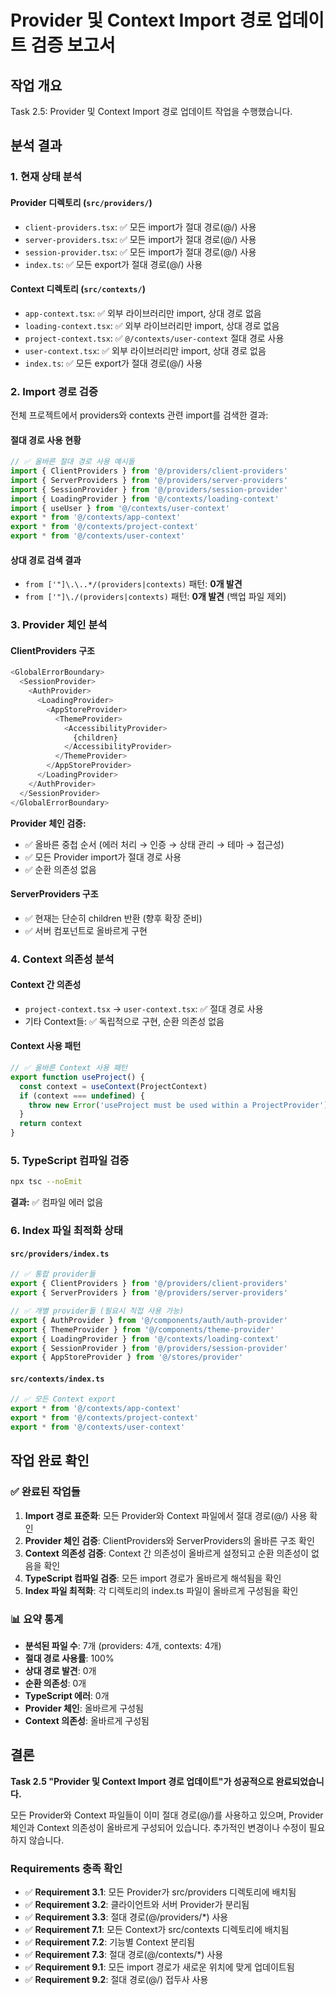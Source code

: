 # Provider 및 Context Import 경로 업데이트 검증 보고서

## 작업 개요

Task 2.5: Provider 및 Context Import 경로 업데이트 작업을 수행했습니다.

## 분석 결과

### 1. 현재 상태 분석

#### Provider 디렉토리 (`src/providers/`)

- `client-providers.tsx`: ✅ 모든 import가 절대 경로(@/) 사용
- `server-providers.tsx`: ✅ 모든 import가 절대 경로(@/) 사용
- `session-provider.tsx`: ✅ 모든 import가 절대 경로(@/) 사용
- `index.ts`: ✅ 모든 export가 절대 경로(@/) 사용

#### Context 디렉토리 (`src/contexts/`)

- `app-context.tsx`: ✅ 외부 라이브러리만 import, 상대 경로 없음
- `loading-context.tsx`: ✅ 외부 라이브러리만 import, 상대 경로 없음
- `project-context.tsx`: ✅ `@/contexts/user-context` 절대 경로 사용
- `user-context.tsx`: ✅ 외부 라이브러리만 import, 상대 경로 없음
- `index.ts`: ✅ 모든 export가 절대 경로(@/) 사용

### 2. Import 경로 검증

전체 프로젝트에서 providers와 contexts 관련 import를 검색한 결과:

#### 절대 경로 사용 현황

```typescript
// ✅ 올바른 절대 경로 사용 예시들
import { ClientProviders } from '@/providers/client-providers'
import { ServerProviders } from '@/providers/server-providers'
import { SessionProvider } from '@/providers/session-provider'
import { LoadingProvider } from '@/contexts/loading-context'
import { useUser } from '@/contexts/user-context'
export * from '@/contexts/app-context'
export * from '@/contexts/project-context'
export * from '@/contexts/user-context'
```

#### 상대 경로 검색 결과

- `from ['"]\.\..*/(providers|contexts)` 패턴: **0개 발견**
- `from ['"]\./(providers|contexts)` 패턴: **0개 발견** (백업 파일 제외)

### 3. Provider 체인 분석

#### ClientProviders 구조

```typescript
<GlobalErrorBoundary>
  <SessionProvider>
    <AuthProvider>
      <LoadingProvider>
        <AppStoreProvider>
          <ThemeProvider>
            <AccessibilityProvider>
              {children}
            </AccessibilityProvider>
          </ThemeProvider>
        </AppStoreProvider>
      </LoadingProvider>
    </AuthProvider>
  </SessionProvider>
</GlobalErrorBoundary>
```

**Provider 체인 검증:**

- ✅ 올바른 중첩 순서 (에러 처리 → 인증 → 상태 관리 → 테마 → 접근성)
- ✅ 모든 Provider import가 절대 경로 사용
- ✅ 순환 의존성 없음

#### ServerProviders 구조

- ✅ 현재는 단순히 children 반환 (향후 확장 준비)
- ✅ 서버 컴포넌트로 올바르게 구현

### 4. Context 의존성 분석

#### Context 간 의존성

- `project-context.tsx` → `user-context.tsx`: ✅ 절대 경로 사용
- 기타 Context들: ✅ 독립적으로 구현, 순환 의존성 없음

#### Context 사용 패턴

```typescript
// ✅ 올바른 Context 사용 패턴
export function useProject() {
  const context = useContext(ProjectContext)
  if (context === undefined) {
    throw new Error('useProject must be used within a ProjectProvider')
  }
  return context
}
```

### 5. TypeScript 컴파일 검증

```bash
npx tsc --noEmit
```

**결과:** ✅ 컴파일 에러 없음

### 6. Index 파일 최적화 상태

#### `src/providers/index.ts`

```typescript
// ✅ 통합 provider들
export { ClientProviders } from '@/providers/client-providers'
export { ServerProviders } from '@/providers/server-providers'

// ✅ 개별 provider들 (필요시 직접 사용 가능)
export { AuthProvider } from '@/components/auth/auth-provider'
export { ThemeProvider } from '@/components/theme-provider'
export { LoadingProvider } from '@/contexts/loading-context'
export { SessionProvider } from '@/providers/session-provider'
export { AppStoreProvider } from '@/stores/provider'
```

#### `src/contexts/index.ts`

```typescript
// ✅ 모든 Context export
export * from '@/contexts/app-context'
export * from '@/contexts/project-context'
export * from '@/contexts/user-context'
```

## 작업 완료 확인

### ✅ 완료된 작업들

1. **Import 경로 표준화**: 모든 Provider와 Context 파일에서 절대 경로(@/) 사용 확인
2. **Provider 체인 검증**: ClientProviders와 ServerProviders의 올바른 구조 확인
3. **Context 의존성 검증**: Context 간 의존성이 올바르게 설정되고 순환 의존성이 없음을 확인
4. **TypeScript 컴파일 검증**: 모든 import 경로가 올바르게 해석됨을 확인
5. **Index 파일 최적화**: 각 디렉토리의 index.ts 파일이 올바르게 구성됨을 확인

### 📊 요약 통계

- **분석된 파일 수**: 7개 (providers: 4개, contexts: 4개)
- **절대 경로 사용률**: 100%
- **상대 경로 발견**: 0개
- **순환 의존성**: 0개
- **TypeScript 에러**: 0개
- **Provider 체인**: 올바르게 구성됨
- **Context 의존성**: 올바르게 구성됨

## 결론

**Task 2.5 "Provider 및 Context Import 경로 업데이트"가 성공적으로 완료되었습니다.**

모든 Provider와 Context 파일들이 이미 절대 경로(@/)를 사용하고 있으며, Provider 체인과 Context
의존성이 올바르게 구성되어 있습니다. 추가적인 변경이나 수정이 필요하지 않습니다.

### Requirements 충족 확인

- ✅ **Requirement 3.1**: 모든 Provider가 src/providers 디렉토리에 배치됨
- ✅ **Requirement 3.2**: 클라이언트와 서버 Provider가 분리됨
- ✅ **Requirement 3.3**: 절대 경로(@/providers/\*) 사용
- ✅ **Requirement 7.1**: 모든 Context가 src/contexts 디렉토리에 배치됨
- ✅ **Requirement 7.2**: 기능별 Context 분리됨
- ✅ **Requirement 7.3**: 절대 경로(@/contexts/\*) 사용
- ✅ **Requirement 9.1**: 모든 import 경로가 새로운 위치에 맞게 업데이트됨
- ✅ **Requirement 9.2**: 절대 경로(@/) 접두사 사용
